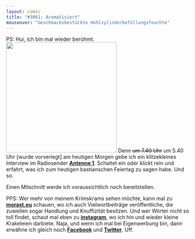 ```yaml
---
layout: comic
title: "#3061: Aromatisiert"
mouseover: "Geschmacksbestückte Hohlzylinderbefüllungsfeuchte"
---
```


PS: 
Hui, ich bin mal wieder berühmt.
<img src="http://www.morast.eu/wp-content/uploads/2014/02/Foto6-1024x1024.jpg" width=300 height=300>
Denn <del datetime="Wurde vorverlegt.">um 7.40 Uhr</del> um 5.40 Uhr [wurde vorverlegt] am heutigen Morgen gebe ich ein klitzekleines Interview im Radiosender <a href="http://www.antenne1.de/~run/" title="Antenne 1"><strong>Antenne 1</strong></a>. Schaltet ein oder klickt rein und erfahrt, was ich zum heutigen bastianschen Feiertag zu sagen habe.
Und so.

Einen Mitschnitt werde ich voraussichtlich noch bereitstellen.

PPS:
Wer mehr von meinem Krimskrams sehen möchte, kann mal zu <a href="http://www.morast.eu" title="Morast"><strong>morast.eu</strong></a> schauen, wo ich auch Vielwortbeiträge veröffentliche, die zuweilen sogar Handlung und Knuffizität besitzen. 
Und wer Wörter nicht so toll findet, schaut mal eben zu <a href="http://instagram.com/knuselwupp" title="Instagram"><strong>instagram</strong></a>, wo ich hin und wieder kleine Krakeleien darbiete.
Naja, und wenn ich mal bei Eigenwerbung bin, dann erwähne ich gleich noch <a href="https://www.facebook.com/fonflatter"><strong>Facebook</strong></a> und <a href="https://twitter.com/morast" title="Twitter"><strong>Twitter</strong></a>.
Uff.
